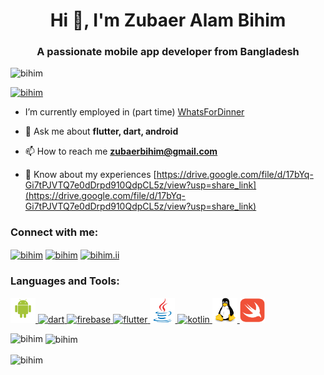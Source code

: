 <h1 align="center">Hi 👋, I'm Zubaer Alam Bihim</h1>
<h3 align="center">A passionate mobile app developer from Bangladesh</h3>

<p align="left"> <img src="https://komarev.com/ghpvc/?username=bihim&label=Profile%20views&color=0e75b6&style=flat" alt="bihim" /> </p>

<p align="left"> <a href="https://github.com/ryo-ma/github-profile-trophy"><img src="https://github-profile-trophy.vercel.app/?username=bihim" alt="bihim" /></a> </p>

- I’m currently employed in (part time) [WhatsForDinner](https://whatsfordinner.com/)

- 💬 Ask me about **flutter, dart, android**

- 📫 How to reach me **zubaerbihim@gmail.com**

- 📄 Know about my experiences [https://drive.google.com/file/d/17bYq-Gi7tPJVTQ7e0dDrpd910QdpCL5z/view?usp=share_link](https://drive.google.com/file/d/17bYq-Gi7tPJVTQ7e0dDrpd910QdpCL5z/view?usp=share_link)

<h3 align="left">Connect with me:</h3>
<p align="left">
<a href="https://dev.to/bihim" target="blank"><img align="center" src="https://raw.githubusercontent.com/rahuldkjain/github-profile-readme-generator/master/src/images/icons/Social/devto.svg" alt="bihim" height="30" width="40" /></a>
<a href="https://linkedin.com/in/bihim" target="blank"><img align="center" src="https://raw.githubusercontent.com/rahuldkjain/github-profile-readme-generator/master/src/images/icons/Social/linked-in-alt.svg" alt="bihim" height="30" width="40" /></a>
<a href="https://fb.com/bihim.ii" target="blank"><img align="center" src="https://raw.githubusercontent.com/rahuldkjain/github-profile-readme-generator/master/src/images/icons/Social/facebook.svg" alt="bihim.ii" height="30" width="40" /></a>
</p>

<h3 align="left">Languages and Tools:</h3>
<p align="left"> <a href="https://developer.android.com" target="_blank" rel="noreferrer"> <img src="https://raw.githubusercontent.com/devicons/devicon/master/icons/android/android-original-wordmark.svg" alt="android" width="40" height="40"/> </a> <a href="https://dart.dev" target="_blank" rel="noreferrer"> <img src="https://www.vectorlogo.zone/logos/dartlang/dartlang-icon.svg" alt="dart" width="40" height="40"/> </a> <a href="https://firebase.google.com/" target="_blank" rel="noreferrer"> <img src="https://www.vectorlogo.zone/logos/firebase/firebase-icon.svg" alt="firebase" width="40" height="40"/> </a> <a href="https://flutter.dev" target="_blank" rel="noreferrer"> <img src="https://www.vectorlogo.zone/logos/flutterio/flutterio-icon.svg" alt="flutter" width="40" height="40"/> </a> <a href="https://www.java.com" target="_blank" rel="noreferrer"> <img src="https://raw.githubusercontent.com/devicons/devicon/master/icons/java/java-original.svg" alt="java" width="40" height="40"/> </a> <a href="https://kotlinlang.org" target="_blank" rel="noreferrer"> <img src="https://www.vectorlogo.zone/logos/kotlinlang/kotlinlang-icon.svg" alt="kotlin" width="40" height="40"/> </a> <a href="https://www.linux.org/" target="_blank" rel="noreferrer"> <img src="https://raw.githubusercontent.com/devicons/devicon/master/icons/linux/linux-original.svg" alt="linux" width="40" height="40"/> </a> <a href="https://developer.apple.com/swift/" target="_blank" rel="noreferrer"> <img src="https://raw.githubusercontent.com/devicons/devicon/master/icons/swift/swift-original.svg" alt="swift" width="40" height="40"/> </a> </p>

<p><img align="left" src="https://github-readme-stats.vercel.app/api/top-langs?username=bihim&show_icons=true&locale=en&layout=compact" alt="bihim" /></p>

<p>&nbsp;<img align="center" src="https://github-readme-stats.vercel.app/api?username=bihim&show_icons=true&locale=en" alt="bihim" /></p>

<p><img align="center" src="https://github-readme-streak-stats.herokuapp.com/?user=bihim&" alt="bihim" /></p>
